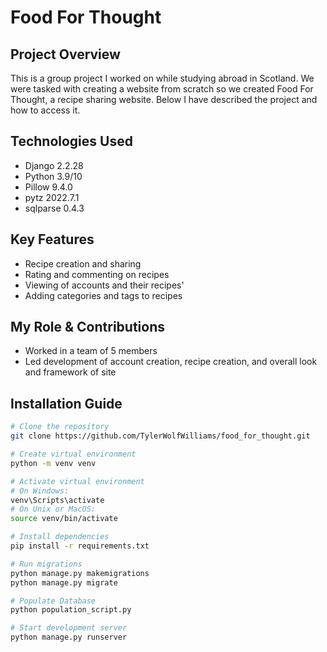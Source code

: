 # Food For Thought

## Project Overview
This is a group project I worked on while studying abroad in Scotland. 
We were tasked with creating a website from scratch so we created Food For Thought, a recipe sharing website.
Below I have described the project and how to access it.

## Technologies Used
- Django 2.2.28
- Python 3.9/10
- Pillow 9.4.0
- pytz 2022.7.1
- sqlparse 0.4.3

## Key Features
- Recipe creation and sharing
- Rating and commenting on recipes
- Viewing of accounts and their recipes'
- Adding categories and tags to recipes

## My Role & Contributions
- Worked in a team of 5 members
- Led development of account creation, recipe creation, and overall look and framework of site

## Installation Guide
```bash
# Clone the repository
git clone https://github.com/TylerWolfWilliams/food_for_thought.git

# Create virtual environment
python -m venv venv

# Activate virtual environment
# On Windows:
venv\Scripts\activate
# On Unix or MacOS:
source venv/bin/activate

# Install dependencies
pip install -r requirements.txt

# Run migrations
python manage.py makemigrations
python manage.py migrate

# Populate Database
python population_script.py

# Start development server
python manage.py runserver
